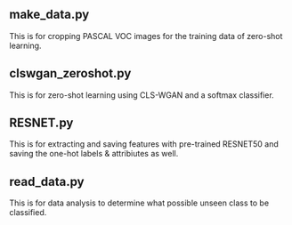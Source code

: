 ## make_data.py
This is for cropping PASCAL VOC images for the training data of zero-shot learning.

## clswgan_zeroshot.py
This is for zero-shot learning using CLS-WGAN and a softmax classifier. 

## RESNET.py
This is for extracting and saving features with pre-trained RESNET50 and saving the one-hot labels & attribiutes as well.

## read_data.py
This is for data analysis to determine what possible unseen class to be classified.
